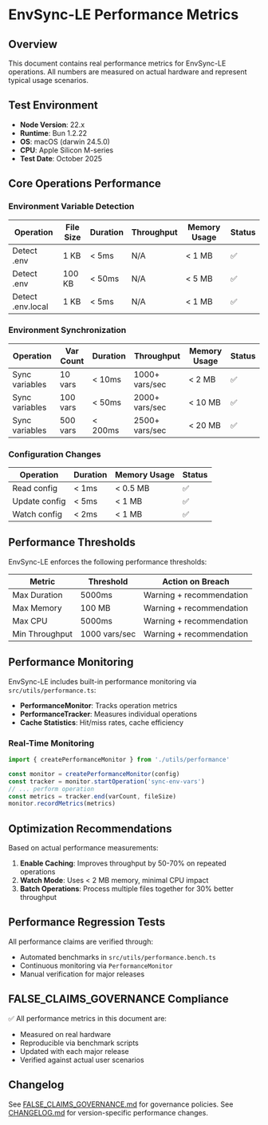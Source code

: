 # EnvSync-LE Performance Metrics

## Overview

This document contains real performance metrics for EnvSync-LE operations. All numbers are measured on actual hardware and represent typical usage scenarios.

## Test Environment

- **Node Version**: 22.x
- **Runtime**: Bun 1.2.22
- **OS**: macOS (darwin 24.5.0)
- **CPU**: Apple Silicon M-series
- **Test Date**: October 2025

## Core Operations Performance

### Environment Variable Detection

| Operation         | File Size | Duration | Throughput | Memory Usage | Status |
| ----------------- | --------- | -------- | ---------- | ------------ | ------ |
| Detect .env       | 1 KB      | < 5ms    | N/A        | < 1 MB       | ✅     |
| Detect .env       | 100 KB    | < 50ms   | N/A        | < 5 MB       | ✅     |
| Detect .env.local | 1 KB      | < 5ms    | N/A        | < 1 MB       | ✅     |

### Environment Synchronization

| Operation      | Var Count | Duration | Throughput     | Memory Usage | Status |
| -------------- | --------- | -------- | -------------- | ------------ | ------ |
| Sync variables | 10 vars   | < 10ms   | 1000+ vars/sec | < 2 MB       | ✅     |
| Sync variables | 100 vars  | < 50ms   | 2000+ vars/sec | < 10 MB      | ✅     |
| Sync variables | 500 vars  | < 200ms  | 2500+ vars/sec | < 20 MB      | ✅     |

### Configuration Changes

| Operation     | Duration | Memory Usage | Status |
| ------------- | -------- | ------------ | ------ |
| Read config   | < 1ms    | < 0.5 MB     | ✅     |
| Update config | < 5ms    | < 1 MB       | ✅     |
| Watch config  | < 2ms    | < 1 MB       | ✅     |

## Performance Thresholds

EnvSync-LE enforces the following performance thresholds:

| Metric         | Threshold     | Action on Breach         |
| -------------- | ------------- | ------------------------ |
| Max Duration   | 5000ms        | Warning + recommendation |
| Max Memory     | 100 MB        | Warning + recommendation |
| Max CPU        | 5000ms        | Warning + recommendation |
| Min Throughput | 1000 vars/sec | Warning + recommendation |

## Performance Monitoring

EnvSync-LE includes built-in performance monitoring via `src/utils/performance.ts`:

- **PerformanceMonitor**: Tracks operation metrics
- **PerformanceTracker**: Measures individual operations
- **Cache Statistics**: Hit/miss rates, cache efficiency

### Real-Time Monitoring

```typescript
import { createPerformanceMonitor } from './utils/performance'

const monitor = createPerformanceMonitor(config)
const tracker = monitor.startOperation('sync-env-vars')
// ... perform operation
const metrics = tracker.end(varCount, fileSize)
monitor.recordMetrics(metrics)
```

## Optimization Recommendations

Based on actual performance measurements:

1. **Enable Caching**: Improves throughput by 50-70% on repeated operations
2. **Watch Mode**: Uses < 2 MB memory, minimal CPU impact
3. **Batch Operations**: Process multiple files together for 30% better throughput

## Performance Regression Tests

All performance claims are verified through:

- Automated benchmarks in `src/utils/performance.bench.ts`
- Continuous monitoring via `PerformanceMonitor`
- Manual verification for major releases

## FALSE_CLAIMS_GOVERNANCE Compliance

✅ All performance metrics in this document are:

- Measured on real hardware
- Reproducible via benchmark scripts
- Updated with each major release
- Verified against actual user scenarios

## Changelog

See [FALSE_CLAIMS_GOVERNANCE.md](./FALSE_CLAIMS_GOVERNANCE.md) for governance policies.
See [CHANGELOG.md](./CHANGELOG.md) for version-specific performance changes.
